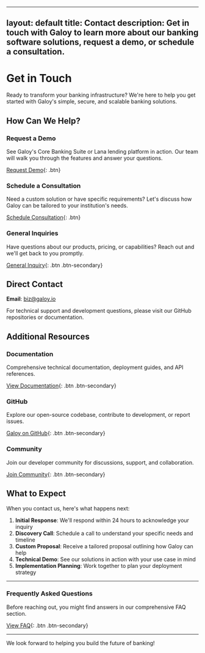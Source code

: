 
---
layout: default
title: Contact
description: Get in touch with Galoy to learn more about our banking software solutions, request a demo, or schedule a consultation.
---

# Get in Touch

Ready to transform your banking infrastructure? We're here to help you get started with Galoy's simple, secure, and scalable banking solutions.

## How Can We Help?

### Request a Demo
See Galoy's Core Banking Suite or Lana lending platform in action. Our team will walk you through the features and answer your questions.

[Request Demo](mailto:biz@galoy.io?subject=Demo%20Request&body=Hi%20Galoy%20Team,%0A%0AI'm%20interested%20in%20learning%20more%20about%20your%20banking%20solutions.%20Please%20schedule%20a%20demo%20for:%0A%0A☐%20Core%20Banking%20Suite%0A☐%20Lana%20Lending%20Platform%0A☐%20Both%20Solutions%0A%0AOrganization:%0ARole:%0ATimeline:%0ABest%20time%20to%20contact:%0A%0AAdditional%20questions%20or%20comments:%0A%0AThank%20you!){: .btn}

### Schedule a Consultation
Need a custom solution or have specific requirements? Let's discuss how Galoy can be tailored to your institution's needs.

[Schedule Consultation](mailto:biz@galoy.io?subject=Consultation%20Request&body=Hi%20Galoy%20Team,%0A%0AI'd%20like%20to%20schedule%20a%20consultation%20to%20discuss:%0A%0A☐%20Custom%20implementation%0A☐%20Enterprise%20deployment%0A☐%20Technical%20integration%0A☐%20Regulatory%20compliance%0A☐%20Other:%20__________%0A%0AOrganization:%0ARole:%0ACurrent%20challenges:%0AProject%20timeline:%0A%0AAdditional%20details:%0A%0AThank%20you!){: .btn}

### General Inquiries
Have questions about our products, pricing, or capabilities? Reach out and we'll get back to you promptly.

[General Inquiry](mailto:biz@galoy.io?subject=General%20Inquiry){: .btn .btn-secondary}

## Direct Contact

**Email**: [biz@galoy.io](mailto:biz@galoy.io)

For technical support and development questions, please visit our GitHub repositories or documentation.

## Additional Resources

### Documentation
Comprehensive technical documentation, deployment guides, and API references.

[View Documentation](https://dev.galoy.io/){: .btn .btn-secondary}

### GitHub
Explore our open-source codebase, contribute to development, or report issues.

[Galoy on GitHub](https://github.com/GaloyMoney){: .btn .btn-secondary}

### Community
Join our developer community for discussions, support, and collaboration.

[Join Community](https://github.com/GaloyMoney/galoy/discussions){: .btn .btn-secondary}

## What to Expect

When you contact us, here's what happens next:

1. **Initial Response**: We'll respond within 24 hours to acknowledge your inquiry
2. **Discovery Call**: Schedule a call to understand your specific needs and timeline
3. **Custom Proposal**: Receive a tailored proposal outlining how Galoy can help
4. **Technical Demo**: See our solutions in action with your use case in mind
5. **Implementation Planning**: Work together to plan your deployment strategy

---

### Frequently Asked Questions

Before reaching out, you might find answers in our comprehensive FAQ section.

[View FAQ](https://dylanwilson21.github.io/markdownsite/faq.html){: .btn .btn-secondary}

---

We look forward to helping you build the future of banking!
